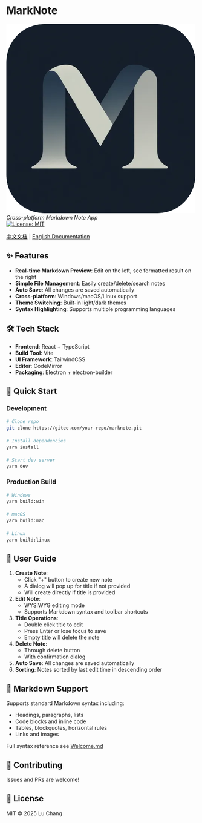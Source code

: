 # MarkNote

![MarkNote Logo](/marknote/build/icon.png)  
_Cross-platform Markdown Note App_  
[![License: MIT](https://img.shields.io/badge/License-MIT-yellow.svg)](https://opensource.org/licenses/MIT)

[中文文档](./README.md) | [English Documentation](#)

## ✨ Features

- **Real-time Markdown Preview**: Edit on the left, see formatted result on the right
- **Simple File Management**: Easily create/delete/search notes
- **Auto Save**: All changes are saved automatically
- **Cross-platform**: Windows/macOS/Linux support
- **Theme Switching**: Built-in light/dark themes
- **Syntax Highlighting**: Supports multiple programming languages

## 🛠️ Tech Stack

- **Frontend**: React + TypeScript
- **Build Tool**: Vite
- **UI Framework**: TailwindCSS
- **Editor**: CodeMirror
- **Packaging**: Electron + electron-builder

## 🚀 Quick Start

### Development

```bash
# Clone repo
git clone https://gitee.com/your-repo/marknote.git

# Install dependencies
yarn install

# Start dev server
yarn dev
```

### Production Build

```bash
# Windows
yarn build:win

# macOS
yarn build:mac

# Linux
yarn build:linux
```

## 📖 User Guide

1. **Create Note**:
   - Click "+" button to create new note
   - A dialog will pop up for title if not provided
   - Will create directly if title is provided
2. **Edit Note**:
   - WYSIWYG editing mode
   - Supports Markdown syntax and toolbar shortcuts
3. **Title Operations**:
   - Double click title to edit
   - Press Enter or lose focus to save
   - Empty title will delete the note
4. **Delete Note**:
   - Through delete button
   - With confirmation dialog
5. **Auto Save**: All changes are saved automatically
6. **Sorting**: Notes sorted by last edit time in descending order

## 📄 Markdown Support

Supports standard Markdown syntax including:

- Headings, paragraphs, lists
- Code blocks and inline code
- Tables, blockquotes, horizontal rules
- Links and images

Full syntax reference see [Welcome.md](./Welcome.md)

## 🤝 Contributing

Issues and PRs are welcome!

## 📜 License

MIT © 2025 Lu Chang
